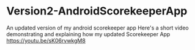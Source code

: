 # Version2-AndroidScorekeeperApp
An updated version of my android scorekeeper app
Here's a short video demonstrating and explaining how my updated Scorekeeper App 
https://youtu.be/sK06rvwkgM8
